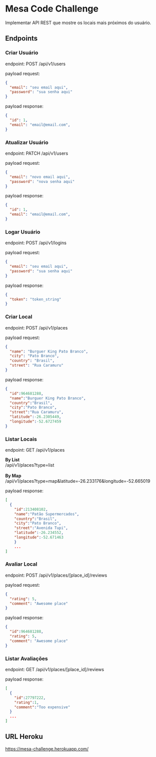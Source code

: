 # Mesa Code Challenge

Implementar API REST que mostre os locais mais próximos do usuário.

## Endpoints

### Criar Usuário
endpoint: POST /api/v1/users

payload request:
```JSON
{
  "email": "seu email aqui",
  "password": "sua senha aqui"
}
```

payload response:
```JSON
{
  "id": 1,
  "email": "email@email.com",
}
```

### Atualizar Usuário
endpoint: PATCH /api/v1/users

payload request:
```JSON
{
  "email": "novo email aqui",
  "password": "nova senha aqui"
}
```
payload response:
```JSON
{
  "id": 1,
  "email": "email@email.com",
}
```

### Logar Usuário
endpoint: POST /api/v1/logins

payload request:
```JSON
{
  "email": "seu email aqui",
  "password": "sua senha aqui"
}
```
payload response:
```JSON
{
  "token": "token_string"
}
```

### Criar Local
endpoint: POST /api/v1/places

payload request:
```JSON
{
  "name": "Burguer King Pato Branco",
  "city": "Pato Branco",
  "country": "Brasil",
  "street": "Rua Caramuru"
}
```
payload response:
```JSON
{
  "id":964681288,
  "name":"Burguer King Pato Branco",
  "country":"Brasil",
  "city":"Pato Branco",
  "street":"Rua Caramuru",
  "latitude":-26.2305449,
  "longitude":-52.6727459
}
```

### Listar Locais
endpoint: GET /api/v1/places

<b>By List</b><br>
/api/v1/places?type=list<br><br>
<b>By Map</b><br>
/api/v1/places?type=map&latitude=-26.233176&longitude=-52.665019
<br>

payload response:
```JSON
[
  {
    "id":213408102,
    "name":"Patão Supermercados",
    "country":"Brasil",
    "city":"Pato Branco",
    "street":"Avenida Tupi",
    "latitude":-26.234552,
    "longitude":-52.671463
    }
    ...
]
```

### Avaliar Local 
endpoint: POST /api/v1/places/[place_id]/reviews

payload request:
```JSON
{
  "rating": 5,
  "comment": "Awesome place"
}
```
payload response:
```JSON
{
  "id":964681288,
  "rating": 5,
  "comment": "Awesome place"
}
```

### Listar Avaliações
endpoint: GET /api/v1/places/[place_id]/reviews

payload response:
```JSON
[
  {
    "id":27797222,
    "rating":1,
    "comment":"Too expensive"
  }
  ...
]
```

## URL Heroku

https://mesa-challenge.herokuapp.com/
